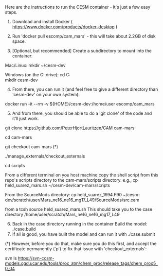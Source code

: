  Here are the instructions to run the CESM container - it's just a few easy steps.

  1) Download and install Docker ( https://www.docker.com/products/docker-desktop )

  2) Run 'docker pull escomp/cam_mars' - this will take about 2.2GB of disk space.
  
  3) [Optional, but recommended] Create a subdirectory to mount into the container:

  Mac/Linux:
    mkdir ~/cesm-dev

  Windows (on the C: drive):
     cd C:\
     mkdir cesm-dev
 
  4) From there, you can run it (and feel free to give a different directory than 'cesm-dev' on your own system):

  docker run -it --rm -v ${HOME}/cesm-dev:/home/user escomp/cam_mars

  
  5) And from there, you should be able to do a 'git clone' of the code and it'll just work.  
  
  git clone https://github.com/PeterHjortLauritzen/CAM cam-mars
  
  cd cam-mars
  
  git checkout cam-mars (*)
  
  ./manage_externals/checkout_externals 
  
  cd scripts
  
  From a different terminal on you host machine copy the shell script from this repo's scripts directory to the cam-mars/scripts directory. e.g., 
  cp held_suarez_mars.sh ~/cesm-dev/cam-mars/scripts
  
  
  From the SourceMods directory:
  cp held_suarez_1994.F90 ~/cesm-dev/scratch/user/Mars_ne16_ne16_mg17_L49/SourceMods/src.cam
  
  from a tcsh
  source held_suarez_mars.sh
  This should take you to the case directory /home/user/scratch/Mars_ne16_ne16_mg17_L49
  

 6) Back in the case directory running in the container Build the model: ./case.build 
 7) If all is good, you have built the model and can run it with ./case.submit

 (*) However, before you do that, make sure you do this first, and accept the certificate permanently ('p') to fix that issue with 'checkout_externals':
 
 svn ls  https://svn-ccsm-models.cgd.ucar.edu/tools/proc_atm/chem_proc/release_tags/chem_proc5_0_04


